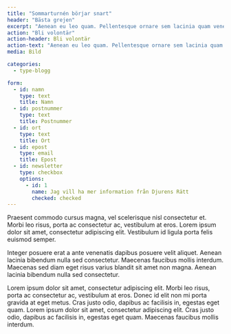 ```yaml
---
title: "Sommarturnén börjar snart"
header: "Bästa grejen"
excerpt: "Aenean eu leo quam. Pellentesque ornare sem lacinia quam venenatis vestibulum."
action: "Bli volontär"
action-header: Bli volontär
action-text: "Aenean eu leo quam. Pellentesque ornare sem lacinia quam venenatis vestibulum."
media: Bild

categories:
  - type-blogg

form:
  - id: namn
    type: text
    title: Namn
  - id: postnummer
    type: text
    title: Postnummer
  - id: ort
    type: text
    title: Ort
  - id: epost
    type: email
    title: Epost
  - id: newsletter
    type: checkbox
    options:
      - id: 1
        name: Jag vill ha mer information från Djurens Rätt
        checked: checked
---
```


Praesent commodo cursus magna, vel scelerisque nisl consectetur et. Morbi leo risus, porta ac consectetur ac, vestibulum at eros. Lorem ipsum dolor sit amet, consectetur adipiscing elit. Vestibulum id ligula porta felis euismod semper.

Integer posuere erat a ante venenatis dapibus posuere velit aliquet. Aenean lacinia bibendum nulla sed consectetur. Maecenas faucibus mollis interdum. Maecenas sed diam eget risus varius blandit sit amet non magna. Aenean lacinia bibendum nulla sed consectetur.

Lorem ipsum dolor sit amet, consectetur adipiscing elit. Morbi leo risus, porta ac consectetur ac, vestibulum at eros. Donec id elit non mi porta gravida at eget metus. Cras justo odio, dapibus ac facilisis in, egestas eget quam. Lorem ipsum dolor sit amet, consectetur adipiscing elit. Cras justo odio, dapibus ac facilisis in, egestas eget quam. Maecenas faucibus mollis interdum.
